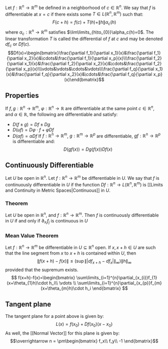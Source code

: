 Let $f:\mathbb{R}^n\to \mathbb{R}^m$ be defined in a neighborhood of $c\in\mathbb{R}^{n}$. We say that $f$ is differentiable at $x=c$ if there exists some $T\in L(\mathbb{R}^n,\mathbb{R}^m)$ such that:
$$
F(c+h)=f(c)+T(h)+\| h \|\alpha_c(h)
$$
where $\alpha_c:\mathbb{R}^n\to\mathbb{R}^m$ satisfies $\lim\limits_{h\to_{0}}\alpha_c(h)=0$. The linear transformation $T$ is called the differential of $f$ at $c$ and may be denoted $df_c$ or $Df(c)$.
$$Df(x)=\begin{bmatrix}\frac{\partial f_1}{\partial x_1}(x)&\frac{\partial f_1}{\partial x_2}(x)&\cdots&\frac{\partial f_1}{\partial x_p}(x)\\\frac{\partial f_2}{\partial x_1}(x)&\frac{\partial f_2}{\partial x_2}(x)&\cdots&\frac{\partial f_2}{\partial x_p}(x)\\\vdots&\vdots&\cdots&\vdots\\\frac{\partial f_q}{\partial x_1}(x)&\frac{\partial f_q}{\partial x_2}(x)&\cdots&\frac{\partial f_q}{\partial x_p}(x)\end{bmatrix}$$
## Properties
If $f,g:\mathbb{R}^n\to\mathbb{R}^m$, $\varphi:\mathbb{R}^n\to\mathbb{R}$ are differentiable at the same point $c\in\mathbb{R}^n$, and $\alpha \in\mathbb{R}$, the following are differentiable and satisfy:
- $D(f\pm g)=Df\pm Dg$ 
- $D(uf)=D\varphi \cdot f+\varphi Df$
- $D(\alpha f)=\alpha Df$
If $f:\mathbb{R}^n\to \mathbb{R}^m$, $g:\mathbb{R}^m\to \mathbb{R}^p$ are differentiable, $gf:\mathbb{R}^n\to\mathbb{R}^p$ is differentiable and:
$$ D(gf(x))=Dg(f(x)) Df(x) $$
## Continuously Differentiable
Let $U$ be open in $\mathbb{R}^{n}.$ Let $f:\mathbb{R}^n\to \mathbb{R}^m$ be differentiable in $U$. We say that $f$ is continuously differentiable in $U$ if the function $Df:\mathbb{R}^n\to L(\mathbb{R}^{n},\mathbb{R}^m)$ is [[Limits and Continuity in Metric Spaces|Continuous]] in $U$.
### Theorem
Let $U$ be open in $\mathbb{R}^n$, and $f:\mathbb{R}^n\to \mathbb{R}^m$. Then $f$ is continuously differentiable in $U$ if and only if $\partial_{x_{i}}f_j$ is continuous in $U$
### Mean Value Theorem
Let $f:\mathbb{R}^n\to \mathbb{R}^m$ be differentiable in $U\subseteq \mathbb{R}^n$ open. If $x,x+h\in U$ are such that the line segment from $x$ to $x+h$ is contained within $U$, then 
$$
\| f(x+h)-f(x) \| \leq \left(\sup \| | df_{x+h}-df_x | \|_\infty\right)\| h \| _{\infty} 
$$
provided that the supremum exists.
$$
f(x+h)-f(x)=\begin{bmatrix}
\sum\limits_{i=1}^{n}\partial_{x_{i}}f_{1}(x+\theta_{1}h)\cdot h_i\\
\vdots \\
\sum\limits_{i=1}^{n}\partial_{x_{p}}f_{m}(x+\theta_{m}h)\cdot h_i
\end{bmatrix}
$$
## Tangent plane
The tangent plane for a point above is given by: 
$$ L( x)= f( x_0)+D f( x_0)( x- x_0)$$
As well, the [[Normal Vector]] for this plane is given by:
$$\overrightarrow n = \pm\begin{bmatrix} f_x\\ f_y\\ -1 \end{bmatrix}$$